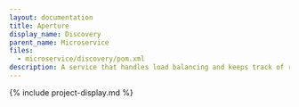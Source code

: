 ```yaml
---
layout: documentation
title: Aperture
display_name: Discovery
parent_name: Microservice
files:
  - microservice/discovery/pom.xml
description: A service that handles load balancing and keeps track of running instances of microservices.
---
```

{% include project-display.md %}